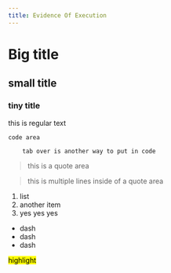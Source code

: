```yaml
---
title: Evidence Of Execution
---
```


# Big title 

## small title 

### tiny title 

this is regular text 

```
code area 
```

        tab over is another way to put in code 

>this is a quote area

>this is multiple lines 
>inside of a quote area 


1. list 
2. another item 
3. yes yes yes 

- dash 
- dash 
- dash 


<mark>highlight</mark>


